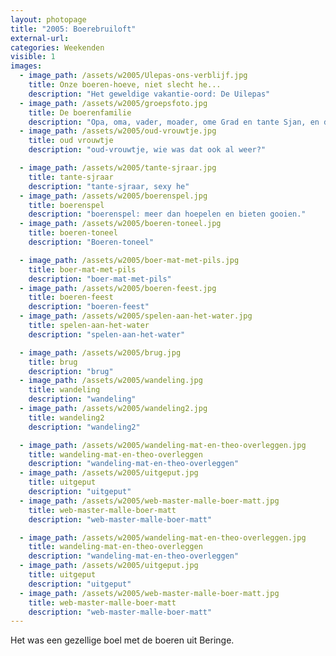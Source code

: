 ```yaml
---
layout: photopage
title: "2005: Boerebruiloft"
external-url:
categories: Weekenden
visible: 1
images:
  - image_path: /assets/w2005/Ulepas-ons-verblijf.jpg
    title: Onze boeren-hoeve, niet slecht he...
    description: "Het geweldige vakantie-oord: De Uilepas"
  - image_path: /assets/w2005/groepsfoto.jpg
    title: De boerenfamilie
    description: "Opa, oma, vader, moader, ome Grad en tante Sjan, en de kinger..."
  - image_path: /assets/w2005/oud-vrouwtje.jpg
    title: oud vrouwtje
    description: "oud-vrouwtje, wie was dat ook al weer?" 

  - image_path: /assets/w2005/tante-sjraar.jpg
    title: tante-sjraar
    description: "tante-sjraar, sexy he"
  - image_path: /assets/w2005/boerenspel.jpg
    title: boerenspel
    description: "boerenspel: meer dan hoepelen en bieten gooien."
  - image_path: /assets/w2005/boeren-toneel.jpg
    title: boeren-toneel
    description: "Boeren-toneel"

  - image_path: /assets/w2005/boer-mat-met-pils.jpg
    title: boer-mat-met-pils
    description: "boer-mat-met-pils"
  - image_path: /assets/w2005/boeren-feest.jpg
    title: boeren-feest
    description: "boeren-feest"
  - image_path: /assets/w2005/spelen-aan-het-water.jpg
    title: spelen-aan-het-water
    description: "spelen-aan-het-water"

  - image_path: /assets/w2005/brug.jpg
    title: brug
    description: "brug"
  - image_path: /assets/w2005/wandeling.jpg
    title: wandeling
    description: "wandeling"
  - image_path: /assets/w2005/wandeling2.jpg
    title: wandeling2
    description: "wandeling2"

  - image_path: /assets/w2005/wandeling-mat-en-theo-overleggen.jpg
    title: wandeling-mat-en-theo-overleggen
    description: "wandeling-mat-en-theo-overleggen"
  - image_path: /assets/w2005/uitgeput.jpg
    title: uitgeput
    description: "uitgeput"
  - image_path: /assets/w2005/web-master-malle-boer-matt.jpg
    title: web-master-malle-boer-matt
    description: "web-master-malle-boer-matt"

  - image_path: /assets/w2005/wandeling-mat-en-theo-overleggen.jpg
    title: wandeling-mat-en-theo-overleggen
    description: "wandeling-mat-en-theo-overleggen"
  - image_path: /assets/w2005/uitgeput.jpg
    title: uitgeput
    description: "uitgeput"
  - image_path: /assets/w2005/web-master-malle-boer-matt.jpg
    title: web-master-malle-boer-matt
    description: "web-master-malle-boer-matt"
---
```


Het was een gezellige boel met de boeren uit Beringe.
